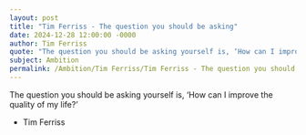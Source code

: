 ```yaml
---
layout: post
title: "Tim Ferriss - The question you should be asking"
date: 2024-12-28 12:00:00 -0000
author: Tim Ferriss
quote: "The question you should be asking yourself is, ‘How can I improve the quality of my life?’"
subject: Ambition
permalink: /Ambition/Tim Ferriss/Tim Ferriss - The question you should be asking
---
```


The question you should be asking yourself is, ‘How can I improve the quality of my life?’

- Tim Ferriss
